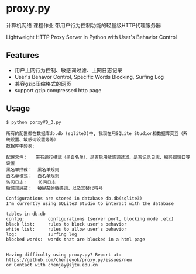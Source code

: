 proxy.py
========
计算机网络 课程作业
带用户行为控制功能的轻量级HTTP代理服务器

Lightweight HTTP Proxy Server in Python with User's Behavior Control

Features
--------

- 用户上网行为控制、敏感词过滤、上网日志记录
- User's Behavor Control, Specific Words Blocking, Surfing Log
- 兼容gzip压缩格式的网页
- support gzip compressed http page


Usage
-----

```
$ python porxyV0_3.py

所有的配置都在数据库db.db (sqlite3)中, 我现在用SQLite Studion和数据库交互（系统设置、敏感词设置等等）
数据库中的表:

配置文件：   带有运行模式（黑白名单）、是否启用敏感词过滤、是否记录日志、服务器端口等设置
黑名单拦截：  黑名单规则
白名单模式：  白名单规则
访问日志：    访问日志
敏感词屏蔽：  被屏蔽的敏感词，以及其替代符号

Configurations are stored in database db.db(sqlite3)
I'm currently using SQLite3 Studio to interact with the database

tables in db.db
config:         configurations (server port, blocking mode .etc)
black list:     rules to block user's behavior
white list:     rules to allow user's behavior
log:            surfing log
blocked words:  words that are blocked in a html page


Having difficulty using proxy.py? Report at:
https://github.com/chenjeyok/proxy.py/issues/new
or Contact with chenjay@sjtu.edu.cn
```
